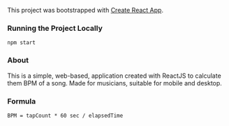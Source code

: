 This project was bootstrapped with [Create React App](https://github.com/facebook/create-react-app).

### Running the Project Locally
`npm start`

### About
This is a simple, web-based, application created with ReactJS to calculate them BPM of a song. Made for musicians, suitable for mobile and desktop. 

### Formula
```
BPM = tapCount * 60 sec / elapsedTime
```
